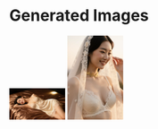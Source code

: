 # Generated Images



<img src="2025_10_19_01.webp" width="100"/> <img src="2025_10_19_02.webp" width="100"/>
